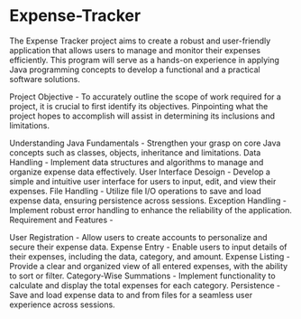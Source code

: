 # Expense-Tracker
The Expense Tracker project aims to create a robust and user-friendly application that allows users to manage and monitor their expenses efficiently. This program will serve as a hands-on experience in applying Java programming concepts to develop a functional and a practical software solutions.

Project Objective - To accurately outline the scope of work required for a project, it is crucial to first identify its objectives. Pinpointing what the project hopes to accomplish will assist in determining its inclusions and limitations.

Understanding Java Fundamentals - Strengthen your grasp on core Java concepts such as classes, objects, inheritance and limitations.
Data Handling - Implement data structures and algorithms to manage and organize expense data effectively.
User Interface Desoign - Develop a simple and intuitive user interface for users to input, edit, and view their expenses.
File Handling - Utilize file I/O operations to save and load expense data, ensuring persistence across sessions.
Exception Handling - Implement robust error handling to enhance the reliability of the application.
Requirement and Features -

User Registration - Allow users to create accounts to personalize and secure their expense data.
Expense Entry - Enable users to input details of their expenses, including the data, category, and amount.
Expense Listing - Provide a clear and organized view of all entered expenses, with the ability to sort or filter.
Category-Wise Summations - Implement functionality to calculate and display the total expenses for each category.
Persistence - Save and load expense data to and from files for a seamless user experience across sessions.
